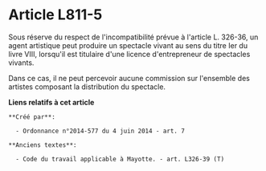 # Article L811-5

Sous réserve du respect de l'incompatibilité prévue à l'article L. 326-36, un agent artistique peut produire un spectacle
vivant au sens du titre Ier du livre VIII, lorsqu'il est titulaire d'une licence d'entrepreneur de spectacles vivants. 

Dans ce cas, il ne peut percevoir aucune commission sur l'ensemble des artistes composant la distribution du spectacle.

**Liens relatifs à cet article**

	**Créé par**:

	  - Ordonnance n°2014-577 du 4 juin 2014 - art. 7

	**Anciens textes**:

	  - Code du travail applicable à Mayotte. - art. L326-39 (T)
